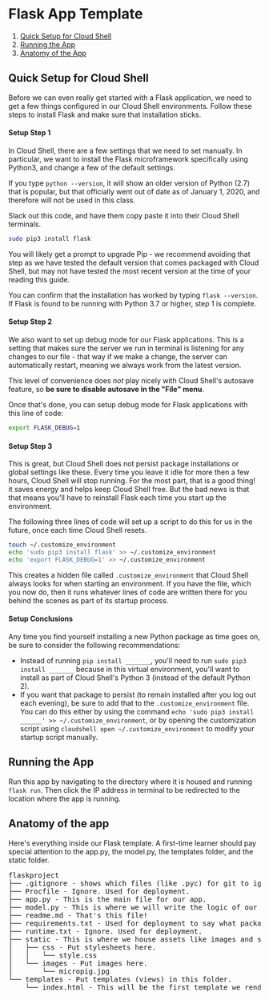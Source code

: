 # Flask App Template

1. [Quick Setup for Cloud Shell](#setup)
2. [Running the App](#run)
3. [Anatomy of the App](#anatomy)

## Quick Setup for Cloud Shell<a id="setup"></a>

Before we can even really get started with a Flask application, we need to get a few things configured in our Cloud Shell environments. Follow these steps to install Flask and make sure that installation sticks.

#### Setup Step 1

In Cloud Shell, there are a few settings that we need to set manually. In particular, we want to install the Flask microframework specifically using Python3, and change a few of the default settings.

If you type `python --version`, it will show an older version of Python (2.7) that is popular, but that officially went out of date as of January 1, 2020, and therefore will not be used in this class.

Slack out this code, and have them copy paste it into their Cloud Shell terminals.

```bash
sudo pip3 install flask
```

You will likely get a prompt to upgrade Pip - we recommend avoiding that step as we have tested the default version that comes packaged with Cloud Shell, but may not have tested the most recent version at the time of your reading this guide.   

You can confirm that the installation has worked by typing `flask --version`. If Flask is found to be running with Python 3.7 or higher, step 1 is complete.

#### Setup Step 2

We also want to set up debug mode for our Flask applications. This is a setting that makes sure the server we run in terminal is listening for any changes to our file - that way if we make a change, the server can automatically restart, meaning we always work from the latest version.

This level of convenience does *not* play nicely with Cloud Shell's autosave feature, so **be sure to disable autosave in the "File" menu**.

Once that's done, you can setup debug mode for Flask applications with this line of code:

```bash
export FLASK_DEBUG=1
```

#### Setup Step 3

This is great, but Cloud Shell does not persist package installations or global settings like these. Every time you leave it idle for more then a few hours, Cloud Shell will stop running. For the most part, that is a good thing! it saves energy and helps keep Cloud Shell free. But the bad news is that that means you'll have to reinstall Flask each time you start up the environment.

The following three lines of code will set up a script to do this for us in the future, once each time Cloud Shell resets.

```bash
touch ~/.customize_environment
echo 'sudo pip3 install flask' >> ~/.customize_environment
echo 'export FLASK_DEBUG=1' >> ~/.customize_environment
```

This creates a hidden file called `.customize_environment` that Cloud Shell always looks for when starting an environment. If you have the file, which you now do, then it runs whatever lines of code are written there for you behind the scenes as part of its startup process.

#### Setup Conclusions

Any time you find yourself installing a new Python package as time goes on, be sure to consider the following recommendations:
* Instead of running `pip install _______`, you'll need to run `sudo pip3 install _______` because in this virtual environment, you'll want to install as part of Cloud Shell's Python 3 (instead of the default Python 2).
* If you want that package to persist (to remain installed after you log out each evening), be sure to add that to the `.customize_environment` file. You can do this either by using the command `echo 'sudo pip3 install ______' >> ~/.customize_environment`, or by opening the customization script using `cloudshell open ~/.customize_environment` to modify your startup script manually.

## Running the App<a id="run"></a>

Run this app by navigating to the directory where it is housed and running `flask run`. Then click the IP address in terminal to be redirected to the location where the app is running.

## Anatomy of the app<a id="anatomy"></a>

Here's everything inside our Flask template. A first-time learner should pay special attention to the app.py, the model.py, the templates folder, and the static folder.

<pre>
flaskproject
├── .gitignore - shows which files (like .pyc) for git to ignore.
├── Procfile - Ignore. Used for deployment.
├── app.py - This is the main file for our app.
├── model.py - This is where we will write the logic of our app.
├── readme.md - That's this file!
├── requirements.txt - Used for deployment to say what packages are needed.
├── runtime.txt - Ignore. Used for deployment.
├── static - This is where we house assets like images and stylesheets.
│   ├── css - Put stylesheets here.
│   │   └── style.css
│   └── images - Put images here.
│       └── micropig.jpg
└── templates - Put templates (views) in this folder.
    └── index.html - This will be the first template we render.
</pre>

